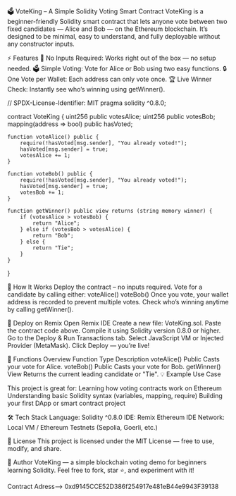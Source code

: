 🗳️ VoteKing – A Simple Solidity Voting Smart Contract
VoteKing is a beginner-friendly Solidity smart contract that lets anyone vote between two fixed candidates — Alice and Bob — on the Ethereum blockchain.
It’s designed to be minimal, easy to understand, and fully deployable without any constructor inputs.

⚡ Features
🧩 No Inputs Required: Works right out of the box — no setup needed.
🗳️ Simple Voting: Vote for Alice or Bob using two easy functions.
🔒 One Vote per Wallet: Each address can only vote once.
🏆 Live Winner Check: Instantly see who’s winning using getWinner().

// SPDX-License-Identifier: MIT
pragma solidity ^0.8.0;

contract VoteKing {
    uint256 public votesAlice;
    uint256 public votesBob;
    mapping(address => bool) public hasVoted;

    function voteAlice() public {
        require(!hasVoted[msg.sender], "You already voted!");
        hasVoted[msg.sender] = true;
        votesAlice += 1;
    }

    function voteBob() public {
        require(!hasVoted[msg.sender], "You already voted!");
        hasVoted[msg.sender] = true;
        votesBob += 1;
    }

    function getWinner() public view returns (string memory winner) {
        if (votesAlice > votesBob) {
            return "Alice";
        } else if (votesBob > votesAlice) {
            return "Bob";
        } else {
            return "Tie";
        }
    }
}

🧠 How It Works
Deploy the contract – no inputs required.
Vote for a candidate by calling either:
voteAlice()
voteBob()
Once you vote, your wallet address is recorded to prevent multiple votes.
Check who’s winning anytime by calling getWinner().

🚀 Deploy on Remix
Open Remix IDE
Create a new file: VoteKing.sol.
Paste the contract code above.
Compile it using Solidity version 0.8.0 or higher.
Go to the Deploy & Run Transactions tab.
Select JavaScript VM or Injected Provider (MetaMask).
Click Deploy — you’re live!


🧩 Functions Overview
Function	Type	Description
voteAlice()	Public	Casts your vote for Alice.
voteBob()	Public	Casts your vote for Bob.
getWinner()	View	Returns the current leading candidate or "Tie".
💡 Example Use Case

This project is great for:
Learning how voting contracts work on Ethereum
Understanding basic Solidity syntax (variables, mapping, require)
Building your first DApp or smart contract project

🛠️ Tech Stack
Language: Solidity ^0.8.0
IDE: Remix Ethereum IDE
Network: Local VM / Ethereum Testnets (Sepolia, Goerli, etc.)

🏁 License
This project is licensed under the MIT License — free to use, modify, and share.

👑 Author
VoteKing — a simple blockchain voting demo for beginners learning Solidity.
Feel free to fork, star ⭐, and experiment with it!


Contract Adress--> 0xd9145CCE52D386f254917e481eB44e9943F39138
